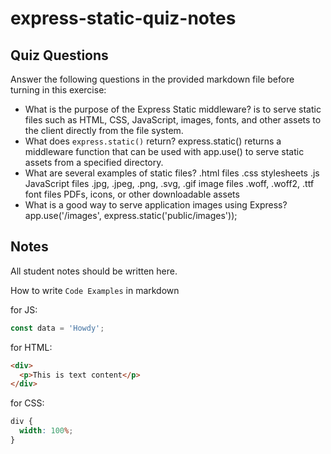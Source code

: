 # express-static-quiz-notes

## Quiz Questions

Answer the following questions in the provided markdown file before turning in this exercise:

- What is the purpose of the Express Static middleware?
  is to serve static files such as HTML, CSS, JavaScript, images, fonts, and other assets to the client directly from the file system.
- What does `express.static()` return?
  express.static() returns a middleware function that can be used with app.use() to serve static assets from a specified directory.
- What are several examples of static files?
  .html files
  .css stylesheets
  .js JavaScript files
  .jpg, .jpeg, .png, .svg, .gif image files
  .woff, .woff2, .ttf font files
  PDFs, icons, or other downloadable assets
- What is a good way to serve application images using Express?
  app.use('/images', express.static('public/images'));

## Notes

All student notes should be written here.

How to write `Code Examples` in markdown

for JS:

```javascript
const data = 'Howdy';
```

for HTML:

```html
<div>
  <p>This is text content</p>
</div>
```

for CSS:

```css
div {
  width: 100%;
}
```
